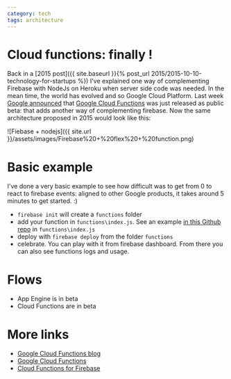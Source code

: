 ```yaml
---
category: tech
tags: architecture
---
```

# Cloud functions: finally !
Back in a [2015 post]({{ site.baseurl }}{% post_url 2015/2015-10-10-technology-for-startups %}) I've explained one way of complementing Firebase with NodeJs on Heroku when server side code was needed. In the mean time, the world has evolved and so Google Cloud Platform. Last week [Google announced](https://cloudplatform.googleblog.com/2017/03/Google-Cloud-Platform-your-Next-home-in-the-cloud.html) that [Google Cloud Functions](https://cloud.google.com/functions) was just released as public beta: that adds another way of complementing firebase. Now the same architecture proposed in 2015 would look like this:

![Fiebase + nodejs]({{ site.url }}/assets/images/Firebase%20+%20flex%20+%20function.png)

# Basic example
I've done a very basic example to see how difficult was to get from 0 to react to firebase events: aligned to other Google products, it takes around 5 minutes to get started. :)

- ```firebase init``` will create a ```functions``` folder
- add your function in ```functions\index.js```. See an example [in this Github repo](https://github.com/sebastianovide/pocs/tree/master/firebase-functions-ping-pong) in ```functions\index.js```
- deploy with ```firebase deploy``` from the folder ```functions```
- celebrate. You can play with it from firebase dashboard. From there you can also see functions logs and usage.

# Flows
- App Engine is in beta
- Cloud Functions are in beta

# More links
- [Google Cloud Functions blog](https://cloudplatform.googleblog.com/2017/03/Google-Cloud-Functions-a-serverless-environment-to-build-and-connect-cloud-services_13.html)
- [Google Cloud Functions](https://cloud.google.com/functions/)
- [Cloud Functions for Firebase](https://firebase.google.com/features/functions/)
